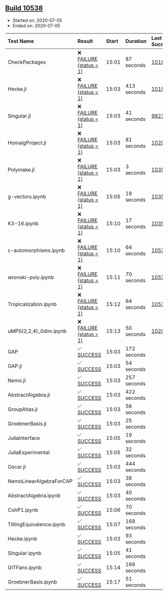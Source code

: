 ## [Build 10538](https://oscarci.mathematik.uni-kl.de/job/oscar/10538/)

* Started on: 2020-07-05
* Ended on: 2020-07-05

| Test Name    | Result | Start | Duration | Last Success | First Failure |
|:-------------|:-------|:------|:---------|:-------------|:--------------|
| CheckPackages | ❌ [FAILURE (status = 1)](https://oscarci.mathematik.uni-kl.de/job/oscar/10538/artifact/logs/build-10538/CheckPackages.log) | 15:01 | 87 seconds | [10197](https://oscarci.mathematik.uni-kl.de/job/oscar/10197/) | [10198](https://oscarci.mathematik.uni-kl.de/job/oscar/10198/) |
| Hecke.jl | ❌ [FAILURE (status = 1)](https://oscarci.mathematik.uni-kl.de/job/oscar/10538/artifact/logs/build-10538/Hecke.jl.log) | 15:03 | 413 seconds | [10197](https://oscarci.mathematik.uni-kl.de/job/oscar/10197/) | [10198](https://oscarci.mathematik.uni-kl.de/job/oscar/10198/) |
| Singular.jl | ❌ [FAILURE (status = 1)](https://oscarci.mathematik.uni-kl.de/job/oscar/10538/artifact/logs/build-10538/Singular.jl.log) | 15:03 | 41 seconds | [9821](https://oscarci.mathematik.uni-kl.de/job/oscar/9821/) | [9822](https://oscarci.mathematik.uni-kl.de/job/oscar/9822/) |
| HomalgProject.jl | ❌ [FAILURE (status = 1)](https://oscarci.mathematik.uni-kl.de/job/oscar/10538/artifact/logs/build-10538/HomalgProject.jl.log) | 15:03 | 81 seconds | [10209](https://oscarci.mathematik.uni-kl.de/job/oscar/10209/) | [10210](https://oscarci.mathematik.uni-kl.de/job/oscar/10210/) |
| Polymake.jl | ❌ [FAILURE (status = 1)](https://oscarci.mathematik.uni-kl.de/job/oscar/10538/artifact/logs/build-10538/Polymake.jl.log) | 15:03 | 3 seconds | [10356](https://oscarci.mathematik.uni-kl.de/job/oscar/10356/) | [10357](https://oscarci.mathematik.uni-kl.de/job/oscar/10357/) |
| g-vectors.ipynb | ❌ [FAILURE (status = 1)](https://oscarci.mathematik.uni-kl.de/job/oscar/10538/artifact/logs/build-10538/g-vectors.ipynb.log) | 15:05 | 18 seconds | [10356](https://oscarci.mathematik.uni-kl.de/job/oscar/10356/) | [10357](https://oscarci.mathematik.uni-kl.de/job/oscar/10357/) |
| K3-16.ipynb | ❌ [FAILURE (status = 1)](https://oscarci.mathematik.uni-kl.de/job/oscar/10538/artifact/logs/build-10538/K3-16.ipynb.log) | 15:10 | 17 seconds | [10356](https://oscarci.mathematik.uni-kl.de/job/oscar/10356/) | [10357](https://oscarci.mathematik.uni-kl.de/job/oscar/10357/) |
| c-automorphisms.ipynb | ❌ [FAILURE (status = 1)](https://oscarci.mathematik.uni-kl.de/job/oscar/10538/artifact/logs/build-10538/c-automorphisms.ipynb.log) | 15:10 | 64 seconds | [10536](https://oscarci.mathematik.uni-kl.de/job/oscar/10536/) | [10537](https://oscarci.mathematik.uni-kl.de/job/oscar/10537/) |
| wronski-poly.ipynb | ❌ [FAILURE (status = 1)](https://oscarci.mathematik.uni-kl.de/job/oscar/10538/artifact/logs/build-10538/wronski-poly.ipynb.log) | 15:11 | 70 seconds | [10535](https://oscarci.mathematik.uni-kl.de/job/oscar/10535/) | [10536](https://oscarci.mathematik.uni-kl.de/job/oscar/10536/) |
| Tropicalization.ipynb | ❌ [FAILURE (status = 1)](https://oscarci.mathematik.uni-kl.de/job/oscar/10538/artifact/logs/build-10538/Tropicalization.ipynb.log) | 15:12 | 64 seconds | [10530](https://oscarci.mathematik.uni-kl.de/job/oscar/10530/) | [10531](https://oscarci.mathematik.uni-kl.de/job/oscar/10531/) |
| uMPS(2,2,4)_0dim.ipynb | ❌ [FAILURE (status = 1)](https://oscarci.mathematik.uni-kl.de/job/oscar/10538/artifact/logs/build-10538/uMPS-2-2-4-_0dim.ipynb.log) | 15:13 | 50 seconds | [10209](https://oscarci.mathematik.uni-kl.de/job/oscar/10209/) | [10210](https://oscarci.mathematik.uni-kl.de/job/oscar/10210/) |
| GAP | ✅ [SUCCESS](https://oscarci.mathematik.uni-kl.de/job/oscar/10538/artifact/logs/build-10538/GAP.log) | 15:03 | 172 seconds |  |  |
| GAP.jl | ✅ [SUCCESS](https://oscarci.mathematik.uni-kl.de/job/oscar/10538/artifact/logs/build-10538/GAP.jl.log) | 15:03 | 54 seconds |  |  |
| Nemo.jl | ✅ [SUCCESS](https://oscarci.mathematik.uni-kl.de/job/oscar/10538/artifact/logs/build-10538/Nemo.jl.log) | 15:03 | 257 seconds |  |  |
| AbstractAlgebra.jl | ✅ [SUCCESS](https://oscarci.mathematik.uni-kl.de/job/oscar/10538/artifact/logs/build-10538/AbstractAlgebra.jl.log) | 15:03 | 422 seconds |  |  |
| GroupAtlas.jl | ✅ [SUCCESS](https://oscarci.mathematik.uni-kl.de/job/oscar/10538/artifact/logs/build-10538/GroupAtlas.jl.log) | 15:03 | 56 seconds |  |  |
| GroebnerBasis.jl | ✅ [SUCCESS](https://oscarci.mathematik.uni-kl.de/job/oscar/10538/artifact/logs/build-10538/GroebnerBasis.jl.log) | 15:03 | 25 seconds |  |  |
| JuliaInterface | ✅ [SUCCESS](https://oscarci.mathematik.uni-kl.de/job/oscar/10538/artifact/logs/build-10538/JuliaInterface.log) | 15:05 | 19 seconds |  |  |
| JuliaExperimental | ✅ [SUCCESS](https://oscarci.mathematik.uni-kl.de/job/oscar/10538/artifact/logs/build-10538/JuliaExperimental.log) | 15:05 | 32 seconds |  |  |
| Oscar.jl | ✅ [SUCCESS](https://oscarci.mathematik.uni-kl.de/job/oscar/10538/artifact/logs/build-10538/Oscar.jl.log) | 15:03 | 444 seconds |  |  |
| NemoLinearAlgebraForCAP | ✅ [SUCCESS](https://oscarci.mathematik.uni-kl.de/job/oscar/10538/artifact/logs/build-10538/NemoLinearAlgebraForCAP.log) | 15:03 | 38 seconds |  |  |
| AbstractAlgebra.ipynb | ✅ [SUCCESS](https://oscarci.mathematik.uni-kl.de/job/oscar/10538/artifact/logs/build-10538/AbstractAlgebra.ipynb.log) | 15:03 | 40 seconds |  |  |
| CohP1.ipynb | ✅ [SUCCESS](https://oscarci.mathematik.uni-kl.de/job/oscar/10538/artifact/logs/build-10538/CohP1.ipynb.log) | 15:06 | 70 seconds |  |  |
| TiltingEquivalence.ipynb | ✅ [SUCCESS](https://oscarci.mathematik.uni-kl.de/job/oscar/10538/artifact/logs/build-10538/TiltingEquivalence.ipynb.log) | 15:07 | 168 seconds |  |  |
| Hecke.ipynb | ✅ [SUCCESS](https://oscarci.mathematik.uni-kl.de/job/oscar/10538/artifact/logs/build-10538/Hecke.ipynb.log) | 15:03 | 93 seconds |  |  |
| Singular.ipynb | ✅ [SUCCESS](https://oscarci.mathematik.uni-kl.de/job/oscar/10538/artifact/logs/build-10538/Singular.ipynb.log) | 15:05 | 41 seconds |  |  |
| GITFans.ipynb | ✅ [SUCCESS](https://oscarci.mathematik.uni-kl.de/job/oscar/10538/artifact/logs/build-10538/GITFans.ipynb.log) | 15:14 | 166 seconds |  |  |
| GroebnerBasis.ipynb | ✅ [SUCCESS](https://oscarci.mathematik.uni-kl.de/job/oscar/10538/artifact/logs/build-10538/GroebnerBasis.ipynb.log) | 15:17 | 51 seconds |  |  |
